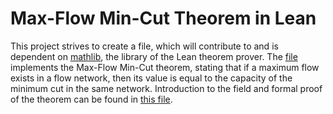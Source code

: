 # Max-Flow Min-Cut Theorem in Lean

This project strives to create a file, which will contribute to and is dependent on [mathlib](https://github.com/leanprover-community/mathlib/edit/max_flow_min_cut/README.md), the library of the Lean theorem prover. 
The [file](https://github.com/amilchew/Max-Flow_Min-Cut/blob/master/src/max_flow_min_cut.lean) implements the Max-Flow Min-Cut theorem, stating that if a maximum flow exists in a flow network, then its value is equal to the capacity of the minimum cut in the same network. 
Introduction to the field and formal proof of the theorem can be found in [this file](https://github.com/amilchew/Max-Flow_Min-Cut/blob/master/Max-Flow-Min-Cut-Proof.pdf).

